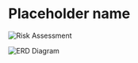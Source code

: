 # Placeholder name
![Risk Assessment](https://user-images.githubusercontent.com/67292767/96462884-03fa8280-121e-11eb-824d-22b1939d3d59.jpg)



![ERD Diagram](https://user-images.githubusercontent.com/67292767/96462887-052baf80-121e-11eb-9c4c-be237610a234.jpg)


